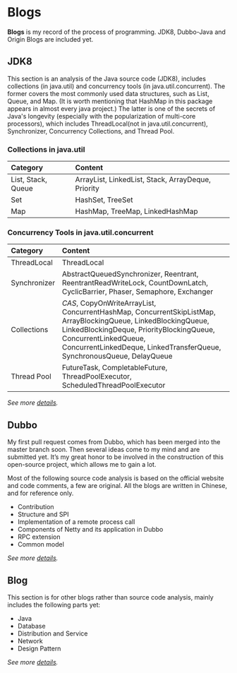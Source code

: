 # Blogs

**Blogs** is my record of the process of programming. JDK8, Dubbo-Java and Origin Blogs are included yet. 

## JDK8

This section is an analysis of the Java source code
(JDK8), includes collections (in java.util) and concurrency tools (in java.util.concurrent). The former covers the most commonly used data structures, such as List, Queue, and Map. (It is worth mentioning that HashMap in this package appears in almost every java project.) The latter is one of the secrets of Java's longevity (especially with the popularization of multi-core processors), which includes ThreadLocal(not in java.util.concurrent), Synchronizer, Concurrency Collections, and Thread Pool.

### Collections in java.util

| **Category** | **Content** |
| :- | :- |
| List, Stack, Queue | ArrayList, LinkedList, Stack, ArrayDeque, Priority |
| Set | HashSet, TreeSet |
| Map | HashMap, TreeMap, LinkedHashMap |

### Concurrency Tools in java.util.concurrent

| **Category** | **Content** |
| :- | :- |
| ThreadLocal | ThreadLocal |
| Synchronizer | AbstractQueuedSynchronizer, Reentrant, ReentrantReadWriteLock, CountDownLatch, CyclicBarrier, Phaser, Semaphore, Exchanger |
| Collections | *CAS*, CopyOnWriteArrayList, ConcurrentHashMap, ConcurrentSkipListMap, ArrayBlockingQueue, LinkedBlockingQueue, LinkedBlockingDeque, PriorityBlockingQueue, ConcurrentLinkedQueue, ConcurrentLinkedDeque, LinkedTransferQueue, SynchronousQueue, DelayQueue |
| Thread Pool | FutureTask, CompletableFuture, ThreadPoolExecutor, ScheduledThreadPoolExecutor |

*See more [details](https://github.com/Augustvic/Blogs/tree/master/JDK8).*

## Dubbo

My first pull request comes from Dubbo, which has been merged into the master branch soon. Then several ideas come to my mind and are submitted yet. It’s my great honor to be involved in the construction of this open-source project, which allows me to gain a lot.

Most of the following source code analysis is based on the official website and code comments, a few are original. All the blogs are written in Chinese, and for reference only.

* Contribution
* Structure and SPI
* Implementation of a remote process call
* Components of Netty and its application in Dubbo
* RPC extension
* Common model

*See more [details](https://github.com/Augustvic/Blogs/tree/master/Dubbo).*

## Blog

This section is for other blogs rather than source code analysis, mainly includes the following parts yet: 

* Java
* Database
* Distribution and Service
* Network
* Design Pattern

*See more [details](https://github.com/Augustvic/Blogs/tree/master/Blog).*
